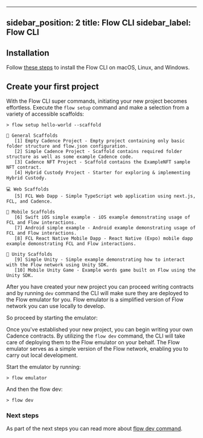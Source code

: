 ---
sidebar_position: 2
title: Flow CLI
sidebar_label: Flow CLI
------

## Installation

Follow [these steps](../flow-cli/install.md) to install the Flow CLI on 
macOS, Linux, and Windows.


## Create your first project
With the Flow CLI super commands, initiating your new project becomes effortless. Execute the `flow setup` 
command and make a selection from a variety of accessible scaffolds:
```
> flow setup hello-world --scaffold

🔨 General Scaffolds
   [1] Empty Cadence Project - Empty project containing only basic folder structure and flow.json configuration.
   [2] Simple Cadence Project - Scaffold contains required folder structure as well as some example Cadence code.
   [3] Cadence NFT Project - Scaffold contains the ExampleNFT sample NFT contract.
   [4] Hybrid Custody Project - Starter for exploring & implementing Hybrid Custody.

💻 Web Scaffolds
   [5] FCL Web Dapp - Simple TypeScript web application using next.js, FCL, and Cadence.

📱 Mobile Scaffolds
   [6] Swift iOS simple example - iOS example demonstrating usage of FCL and Flow interactions.
   [7] Android simple example - Android example demonstrating usage of FCL and Flow interactions.
   [8] FCL React Native Mobile Dapp - React Native (Expo) mobile dapp example demonstrating FCL and Flow interactions.

🏀 Unity Scaffolds
   [9] Simple Unity - Simple example demonstrating how to interact with the Flow network using Unity SDK.
   [10] Mobile Unity Game - Example words game built on Flow using the Unity SDK.
```

After you have created your new project you can proceed writing contracts and by running `dev` 
command the CLI will make sure they are deployed to the Flow emulator for you. Flow emulator is 
a simplified version of Flow network you can use locally to develop. 

So proceed by starting the emulator: 

Once you've established your new project, you can begin writing your own Cadence contracts. 
By utilizing the `flow dev` command, the CLI will take care of deploying them to 
the Flow emulator on your behalf. The Flow emulator serves as a simple version of the Flow network, 
enabling you to carry out local development.

Start the emulator by running:

```
> flow emulator
```

And then the flow dev:
```
> flow dev
```

### Next steps

As part of the next steps you can read more about [flow dev command](super-commands.md).
